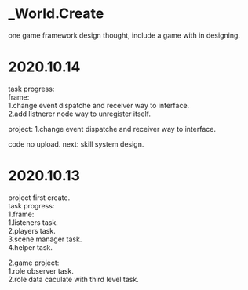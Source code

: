 # _World.Create
one game framework design thought, include a game with in designing.

# 2020.10.14  
task progress:  
frame:  
  1.change event dispatche and receiver way to interface.  
  2.add listnerer node way to unregister itself.  
    
project:
  1.change event dispatche and receiver way to interface.  
 
code no upload.
next:
  skill system design.
  

# 2020.10.13 
project first create.  
task progress:  
1.frame:  
  1.listeners task.  
  2.players task.  
  3.scene manager task.  
  4.helper task.  
    
2.game project:  
  1.role observer task.  
  2.role data caculate with third level task.  
  
